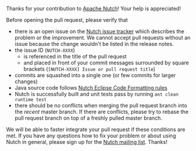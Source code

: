 Thanks for your contribution to [Apache Nutch](https://nutch.apache.org/)! Your help is appreciated!

Before opening the pull request, please verify that
* there is an open issue on the [Nutch issue tracker](https://issues.apache.org/jira/projects/NUTCH) which describes the problem or the improvement. We cannot accept pull requests without an issue because the change wouldn't be listed in the release notes.
* the issue ID (`NUTCH-XXXX`)
  - is referenced in the title of the pull request
  - and placed in front of your commit messages surrounded by square brackets (`[NUTCH-XXXX] Issue or pull request title`)
* commits are squashed into a single one (or few commits for larger changes)
* Java source code follows [Nutch Eclipse Code Formatting rules](https://github.com/apache/nutch/blob/master/eclipse-codeformat.xml)
* Nutch is successfully built and unit tests pass by running `ant clean runtime test`
* there should be no conflicts when merging the pull request branch into the *recent* master branch. If there are conflicts, please try to rebase the pull request branch on top of a freshly pulled master branch.

We will be able to faster integrate your pull request if these conditions are met. If you have any questions how to fix your problem or about using Nutch in general, please sign up for the [Nutch mailing list](https://nutch.apache.org/mailing_lists.html). Thanks!
